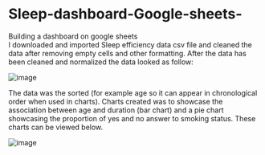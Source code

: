 # Sleep-dashboard-Google-sheets-
Building a dashboard on google sheets  
I downloaded and imported Sleep efficiency data csv file and cleaned the data after removing empty cells and other formatting.
After the data has been cleaned and normalized the data looked as follow:     

![image](https://github.com/ElodynPixel/Sleep-dashboard-Google-sheets-/assets/83664325/1d000797-62eb-426a-9a62-af4cdd896656)

The data was the sorted (for example age so it can appear in chronological order when used in charts). Charts created was to showcase the association between age and duration (bar chart) and a pie chart showcasing the proportion of yes and no answer to smoking status. These charts can be viewed below.

![image](https://github.com/ElodynPixel/Sleep-dashboard-Google-sheets-/assets/83664325/c7ed4fa5-fba1-4ffd-b9ba-2c432692d430)
